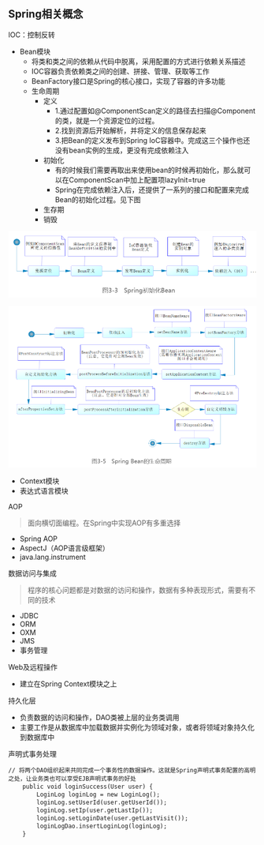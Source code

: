 ## Spring相关概念

IOC：控制反转
- Bean模块
    - 将类和类之间的依赖从代码中脱离，采用配置的方式进行依赖关系描述
    - IOC容器负责依赖类之间的创建、拼接、管理、获取等工作
    - BeanFactory接口是Spring的核心接口，实现了容器的许多功能
    - 生命周期
        - 定义
            - 1.通过配置如@ComponentScan定义的路径去扫描@Component的类，就是一个资源定位的过程。
            - 2.找到资源后开始解析，并将定义的信息保存起来
            - 3.把Bean的定义发布到Spring IoC容器中。完成这三个操作也还没有bean实例的生成，更没有完成依赖注入
        - 初始化
            - 有的时候我们需要再取出来使用bean的时候再初始化，那么就可以在ComponentScan中加上配置项lazyInit=true
            - Spring在完成依赖注入后，还提供了一系列的接口和配置来完成Bean的初始化过程。见下图
        - 生存期
        - 销毁

![Spring初始化Bean的过程](images/Spring初始化Bean的过程.png)

![Spring Bean的生命周期](images/Spring%20Bean的生命周期.png)

- Context模块
- 表达式语言模块

AOP
> 面向横切面编程。在Spring中实现AOP有多重选择
- Spring AOP
- AspectJ（AOP语言级框架）
- java.lang.instrument

数据访问与集成
> 程序的核心问题都是对数据的访问和操作，数据有多种表现形式，需要有不同的技术
- JDBC
- ORM 
- OXM 
- JMS
- 事务管理


Web及远程操作
- 建立在Spring Context模块之上


持久化层
- 负责数据的访问和操作，DAO类被上层的业务类调用
- 主要工作是从数据库中加载数据并实例化为领域对象，或者将领域对象持久化到数据库中


声明式事务处理
```
// 将两个DAO组织起来共同完成一个事务性的数据操作。这就是Spring声明式事务配置的高明之处，让业务类也可以享受EJB声明式事务的好处
    public void loginSuccess(User user) {
        LoginLog loginLog = new LoginLog();
        loginLog.setUserId(user.getUserId());
        loginLog.setIp(user.getLastIp());
        loginLog.setLoginDate(user.getLastVisit());
        loginLogDao.insertLoginLog(loginLog);
    }
```

